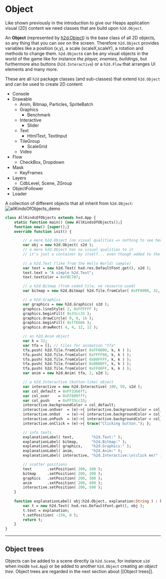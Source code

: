 # Object
Like shown previously in the introduction to give our Heaps application visual (2D) content we need classes that are build upon `h2d.Object`.

An **Object** (represented by [h2d.Object](https://heaps.io/api/h2d/Object.html)) is the base class of all 2D objects, so any thing that you can *see* on the screen. Therefore `h2d.Object` provides variables like a position (x,y), a scale (scaleX,scaleY), a rotation and methods to change them.
`h2d.Object`s can be any visual objects in the world of the game like for instance *the player, enemies, buildings*, but furthermore also buttons (`h2d.Interactive`) or a `h2d.Flow` that arranges UI elements and many more.

These are all `h2d` package classes (and sub-classes) that extend `h2d.Object` and can be used to create 2D content:
- Console
- Drawable
  - Anim, Bitmap, Particles, SpriteBatch
  - Graphics
    - Benchmark
  - Interactive
    - Slider
  - Text
    - HtmlText, TextInput
  - TileGroup
    - ScaleGrid
  - Video
- Flow
  - CheckBox, Dropdown
- Mask
  - KeyFrames
- Layers
  - CdbLevel, Scene, ZGroup
- ObjectFollower
- Loader

A collection of different objects that all inherit from `h2d.Object`:
![allKindsOfObjects_demo](https://user-images.githubusercontent.com/88530062/174468670-4ea6ddd8-39b7-4491-8a70-fbb49f240594.png)

```haxe
class AllKindsOfObjects extends hxd.App {
    static function main() {new AllKindsOfObjects();}
    function new() {super();}
    override function init() {

        // a mere h2d.Object (no visual qualities => nothing to see here)
        var obj = new h2d.Object( s2d );
        // a mere h2d.Object has no visual qualities to it
        // it's just a container by itself... even though added to the scene there's nothing to see...
        
        // a h2d.Text (like from the Hello World! sample)
        var text = new h2d.Text( hxd.res.DefaultFont.get(), s2d );
        text.text = "A simple h2d.Text";
        text.textColor = 0xFBC707;

        // a h2d.Bitmap (from coded tile, no resource used)
        var bitmap = new h2d.Bitmap( h2d.Tile.fromColor( 0xFF0000, 32, 32 ), s2d );

        // a h2d.Graphics
        var graphics = new h2d.Graphics( s2d );
        graphics.lineStyle( 2, 0xFFFFFF );
        graphics.beginFill( 0x33cc33 );
        graphics.drawCircle( 0, 0, 16 );
        graphics.beginFill( 0xff6666 );
        graphics.drawRect( 4, 4, 12, 12 );

        // an h2d.Anim object
        var k = 32;
        var tfa = []; // tiles for animation "tfa"
        tfa.push( h2d.Tile.fromColor( 0xFF0000, k, k ) );
        tfa.push( h2d.Tile.fromColor( 0xFFFF00, k, k ) );
        tfa.push( h2d.Tile.fromColor( 0x00FFFF, k, k ) );
        tfa.push( h2d.Tile.fromColor( 0x0000FF, k, k ) );
        tfa.push( h2d.Tile.fromColor( 0xFF00FF, k, k ) );
        var anim = new h2d.Anim( tfa, 2, s2d );

        // a h2d.Interactive (button-like) object
        var interactive = new h2d.Interactive( 100, 50, s2d );
        var col_default = 0xFF3366ff;
        var col_over    = 0xFF809fff;
        var col_push    = 0xFF33cc33;
        interactive.backgroundColor = col_default;
        interactive.onOver  = (e)->{ interactive.backgroundColor = col_over; };
        interactive.onOut   = (e)->{ interactive.backgroundColor = col_default; };
        interactive.onPush  = (e)->{ interactive.backgroundColor = col_push; };
        interactive.onClick = (e)->{ trace("Clicking button."); };

        // info texts
        explanationLabel( text,        "h2d.Text:" );
        explanationLabel( bitmap,      "h2d.Bitmap:" );
        explanationLabel( graphics,    "h2d.Graphics:" );
        explanationLabel( anim,        "h2d.Anim:" );
        explanationLabel( interactive, "h2d.Interactive:\n(click me)" );

        // scatter positions
        text       .setPosition( 200, 100 );
        bitmap     .setPosition( 200, 200 );
        graphics   .setPosition( 200, 300 );
        anim       .setPosition( 200, 400 );
        interactive.setPosition( 200, 500 );
    }
    
    function explanationLabel( obj:h2d.Object, explanation:String ) : h2d.Text {
        var t = new h2d.Text( hxd.res.DefaultFont.get(), obj );
        t.text = explanation;
        t.setPosition( -150, 0 );
        return t;
    }
}
```

---
## Object trees
Objects can be added to a scene directly (a `h2d.Scene`, for instance `s2d` when inside `hxd.App`) or be added to another `h2d.Object` creating an *object tree*. Object trees are regarded in the next section about [[Object trees]].
